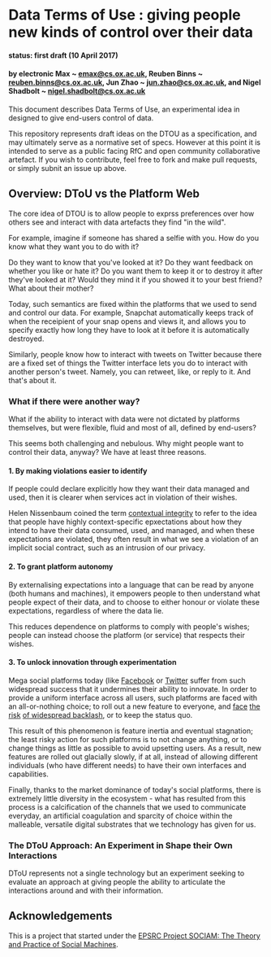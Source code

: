 # Data Terms of Use : giving people new kinds of control over their data 
#### status: first draft (10 April 2017)
#### by electronic Max ~ emax@cs.ox.ac.uk, Reuben Binns ~ reuben.binns@cs.ox.ac.uk, Jun Zhao ~ jun.zhao@cs.ox.ac.uk, and Nigel Shadbolt ~ nigel.shadbolt@cs.ox.ac.uk

This document describes Data Terms of Use, an experimental idea in designed to give end-users control of data.

This repository represents draft ideas on the DTOU as a specification, and may ultimately serve as a normative set of specs. However at this point it is intended to serve as a public facing RfC and open community collaborative artefact.  If you wish to contribute, feel free to fork and make pull requests, or simply subnit an issue up above. 

## Overview: DToU vs the Platform Web

The core idea of DTOU is to allow people to exprss preferences over how others see and interact with data artefacts they find "in the wild". 

For example, imagine if someone has shared a selfie with you.  How do you know what they want you to do with it? 

Do they want to know that you've looked at it?  Do they want feedback on whether you like or hate it?  Do you want them to keep it or to destroy it after they've looked at it? Would they mind it if you showed it to your best friend? What about their mother?

Today, such semantics are fixed within the platforms that we used to send and control our data.  For example, Snapchat automatically keeps track of when the receipient of your snap opens and views it, and allows you to specify exactly how long they have to look at it before it is automatically destroyed.  

Similarly, people know how to interact with tweets on Twitter because there are a fixed set of things the Twitter interface lets you do to interact with another person's tweet.  Namely, you can retweet, like, or reply to it.  And that's about it.

### What if there were another way?

What if the ability to interact with data were not dictated by platforms themselves, but were flexible, fluid and most of all, defined by end-users?

This seems both challenging and nebulous.  Why might people want to control their data, anyway? We have at least three reasons.

#### 1. By making violations easier to identify

If people could declare explicitly how they want their data managed and used, then it is clearer when services act in violation of their wishes.  

Helen Nissenbaum coined the term [contextual integrity](https://crypto.stanford.edu/portia/papers/RevnissenbaumDTP31.pdf) to refer to the idea that people have highly context-specific epxectations about how they intend to have their data consumed, used, and managed, and when these expectations are violated, they often result in what we see a violation of an implicit social contract, such as an intrusion of our privacy.

#### 2. To grant platform autonomy

By externalising expectations into a language that can be read by anyone (both humans and machines), it empowers people to then understand what people expect of their data, and to choose to either honour or violate these expectations, regardless of where the data lie.

This reduces dependence on platforms to comply with people's wishes; people can instead choose the platform (or service) that respects their wishes.

#### 3. To unlock innovation through experimentation

Mega social platforms today (like [Facebook](https://facebook.com) or [Twitter](https://twitter.com) suffer from such widespread success that it undermines their ability to innovate.  In order to provide a uniform interface across all users, such platforms are faced with an all-or-nothing choice; to roll out a new feature to everyone, and [face](http://www.telegraph.co.uk/technology/facebook/6442644/Facebook-users-angry-at-changes-to-sites-home-page.html) [the risk](http://www.independent.co.uk/life-style/gadgets-and-tech/news/angry-facebook-users-revolting-over-changes-1810144.html) [of widespread backlash](https://www.theguardian.com/technology/2013/dec/13/twitter-reinstates-blocking-function-after-backlash), or to keep the status quo.  

This result of this phenomenon is feature inertia and eventual stagnation; the least risky action for such platforms is to not change anything, or to change things as little as possible to avoid upsetting users.  As a result, new features are rolled out glacially slowly, if at all, instead of allowing different individuals (who have different needs) to have their own interfaces and capabilities.

Finally, thanks to the market dominance of today's social platforms, there is extremely little diversity in the ecosystem - what has resulted from this process is a calcification of the channels that we used to communicate everyday, an artificial coagulation and sparcity of choice within the malleable, versatile digital substrates that we technology has given for us.

### The DToU Approach: An Experiment in Shape their Own Interactions

DToU represents not a single technology but an experiment seeking to evaluate an approach at giving people the ability to articulate the interactions around and with their information.

## Acknowledgements
This is a project that started under the [EPSRC Project SOCIAM: The Theory and Practice of Social Machines](http://sociam.org).
